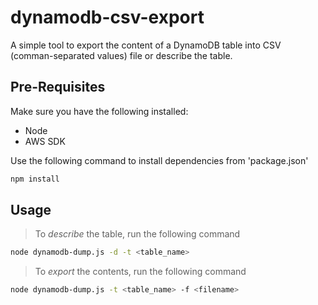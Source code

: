 # dynamodb-csv-export

A simple tool to export the content of a DynamoDB table into CSV (comman-separated values) file or describe the table.

## Pre-Requisites
Make sure you have the following installed:
* Node
* AWS SDK

Use the following command to install dependencies from 'package.json'
```bash
npm install
```

## Usage
> To *describe* the table, run the following command

```bash
node dynamodb-dump.js -d -t <table_name>
```

> To *export* the contents, run the following command
```bash
node dynamodb-dump.js -t <table_name> -f <filename>
```
